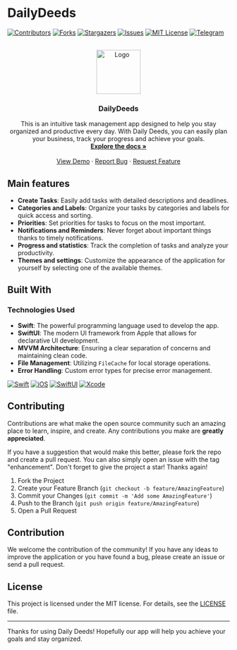 # DailyDeeds

<!-- PROJECT SHIELDS -->
[![Contributors][contributors-shield]][contributors-url]
[![Forks][forks-shield]][forks-url]
[![Stargazers][stars-shield]][stars-url]
[![Issues][issues-shield]][issues-url]
[![MIT License][license-shield]][license-url]
[![Telegram][telegram-shield]][telegram-url]
 

<br />
<div align="center">
  <a href="https://github.com/tzopiz/DailyDeeds">
    <img src="https://github.com/tzopiz/AppInfo/tree/DailyDeeds/appicon.png" alt="Logo" width="100" height="100">
  </a>

  <h3 align="center">DailyDeeds</h3>

  <p align="center">
  This is an intuitive task management app designed to help you stay organized and productive every day. With Daily Deeds, you can easily plan your business, track your progress and achieve your goals.
    <br />
    <a href="https://github.com/tzopiz/DailyDeeds"><strong>Explore the docs »</strong></a>
    <br />
    <br />
    <a href="https://github.com/tzopiz/DailyDeeds">View Demo</a>
    ·
    <a href="https://github.com/tzopiz/DailyDeeds/issues">Report Bug</a>
    ·
    <a href="https://github.com/tzopiz/DailyDeeds/issues">Request Feature</a>
  </p>
</div>




## Main features

- **Create Tasks**: Easily add tasks with detailed descriptions and deadlines.
- **Categories and Labels**: Organize your tasks by categories and labels for quick access and sorting.
- **Priorities**: Set priorities for tasks to focus on the most important.
- **Notifications and Reminders**: Never forget about important things thanks to timely notifications.
- **Progress and statistics**: Track the completion of tasks and analyze your productivity.
- **Themes and settings**: Customize the appearance of the application for yourself by selecting one of the available themes.

## Built With
### Technologies Used
- **Swift**: The powerful programming language used to develop the app.
- **SwiftUI**: The modern UI framework from Apple that allows for declarative UI development.
- **MVVM Architecture**: Ensuring a clear separation of concerns and maintaining clean code.
- **File Management**: Utilizing `FileCache` for local storage operations.
- **Error Handling**: Custom error types for precise error management.

 [![Swift][Swift.icon]][Swift-url]
 [![iOS][iOS.icon]][iOS-url]
 [![SwiftUI][SwiftUI.icon]][SwiftUI-url]
 [![Xcode][Xcode.icon]][Xcode-url]

## Contributing

Contributions are what make the open source community such an amazing place to learn, inspire, and create. Any contributions you make are **greatly appreciated**.

If you have a suggestion that would make this better, please fork the repo and create a pull request. You can also simply open an issue with the tag "enhancement".
Don't forget to give the project a star! Thanks again!

1. Fork the Project
2. Create your Feature Branch (`git checkout -b feature/AmazingFeature`)
3. Commit your Changes (`git commit -m 'Add some AmazingFeature'`)
4. Push to the Branch (`git push origin feature/AmazingFeature`)
5. Open a Pull Request
    
## Contribution

We welcome the contribution of the community! If you have any ideas to improve the application or you have found a bug, please create an issue or send a pull request.

## License

This project is licensed under the MIT license. For details, see the [LICENSE](LICENSE) file.

---

Thanks for using Daily Deeds! Hopefully our app will help you achieve your goals and stay organized.


<!-- MARKDOWN LINKS & IMAGES -->
<!-- https://www.markdownguide.org/basic-syntax/#reference-style-links -->
[contributors-shield]: https://img.shields.io/github/contributors/tzopiz/DailyDeeds.svg?style=for-the-badge
[contributors-url]: https://github.com/tzopiz/DailyDeeds/graphs/contributors
[forks-shield]: https://img.shields.io/github/forks/tzopiz/DailyDeeds.svg?style=for-the-badge
[forks-url]: https://github.com/tzopiz/DailyDeeds/network/members
[stars-shield]: https://img.shields.io/github/stars/tzopiz/DailyDeeds.svg?style=for-the-badge
[stars-url]: https://github.com/tzopiz/DailyDeeds/stargazers
[issues-shield]: https://img.shields.io/github/issues/tzopiz/DailyDeeds.svg?style=for-the-badge
[issues-url]: https://github.com/tzopiz/DailyDeeds/issues
[license-shield]: https://img.shields.io/github/license/tzopiz/DailyDeeds.svg?style=for-the-badge
[license-url]: https://github.com/tzopiz/DailyDeeds/blob/main/LICENSE.txt
[telegram-shield]: https://img.shields.io/badge/-Telegram-black.svg?style=for-the-badge&logo=telegram&colorB=555
[telegram-url]: https://t.me/tzopiz

[Swift.icon]: https://img.shields.io/badge/Swift-FA7343?style=for-the-badge&logo=swift&logoColor=white
[Swift-url]: https://swift.org/

[iOS.icon]: https://img.shields.io/badge/iOS-000000?style=for-the-badge&logo=apple&logoColor=white
[iOS-url]: https://developer.apple.com/ios/

[SwiftUI.icon]: https://img.shields.io/badge/SwiftUI-007ACC?style=for-the-badge&logo=apple&logoColor=white
[SwiftUI-url]: https://developer.apple.com/documentation/swiftui/

[Xcode.icon]: https://img.shields.io/badge/Xcode-007ACC?style=for-the-badge&logo=xcode&logoColor=white
[Xcode-url]: https://developer.apple.com/xcode/

